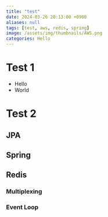 ```yaml
---
title: "test"
date: 2024-03-26 20:13:00 +0900
aliases: null
tags: [test, aws, redis, spring]
image: /assets/img/thumbnails/AWS.png
categories: Hello
---
```


# Test 1

- Hello
- World

# Test 2

## JPA

## Spring

## Redis

### Multiplexing

### Event Loop
